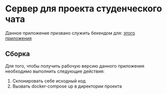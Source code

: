 # Сервер для проекта студенческого чата

Данное приложение призвано служить бекендом для: [этого приложения](https://github.com/Saibaken/web-development)

## Сборка

Для того, чтобы получить рабочую версию данного приложения необходимо выполнить следующие действия:

1) Склонировать себе исходный код
2) Вызвать docker-compose up в директории проекта
